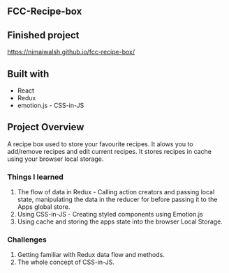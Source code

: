 ## FCC-Recipe-box

## Finished project
https://nimaiwalsh.github.io/fcc-recipe-box/

## Built with
- React
- Redux
- emotion.js - CSS-in-JS

## Project Overview
A recipe box used to store your favourite recipes. It alows you to add/remove recipes and edit current recipes. It stores recipes in cache using your browser local storage.

### Things I learned
1. The flow of data in Redux - Calling action creators and passing local state, manipulating the data in the reducer for before passing it to the Apps global store.
2. Using CSS-in-JS - Creating styled components using Emotion.js
3. Using cache and storing the apps state into the browser Local Storage.

### Challenges
1. Getting familiar with Redux data flow and methods.
2. The whole concept of CSS-in-JS.